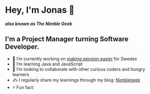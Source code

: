 # Hey, I'm Jonas 👋
***also known as The Nimble Geek***

## I'm a Project Manager turning Software Developer. 

- 🔭 I’m currently working on [making pension easier]([url](https://investor.nordea.se/nora-pension/public/)) for Swedes
- 🌱 I’m learning Java and JavaScript 
- 👯 I’m looking to collaborate with other curious coders and hungry learners
- ✍️  I regularly share my learnings through my blog: [Nimblegeek]([url](https://www.nimblegeek.com/)) 
- ⚡ Fun fact: 
